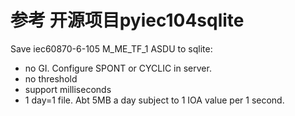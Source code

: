 <!--
 * @Author: guo_MateBookPro 867718012@qq.com
 * @Date: 2022-02-25 22:15:27
 * @LastEditors: guo_MateBookPro 867718012@qq.com
 * @LastEditTime: 2023-08-12 16:34:11
 * @FilePath: /pyiec104sqlite-main/README.md
 * @Description: 人一生会遇到约2920万人,两个人相爱的概率是0.000049,所以你不爱我,我不怪你.
 * Copyright (c) 2023 by ${git_name} email: ${git_email}, All Rights Reserved.
-->
# 参考 开源项目pyiec104sqlite
Save iec60870-6-105 M_ME_TF_1 ASDU to sqlite:
- no GI. Configure SPONT or CYCLIC in server.
- no threshold
- support milliseconds
- 1 day=1 file. Abt 5MB a day subject to 1 IOA value per 1 second.


